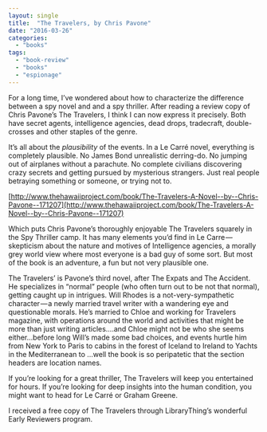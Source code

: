 ```yaml
---
layout: single
title:  "The Travelers, by Chris Pavone"
date: "2016-03-26"
categories: 
  - "books"
tags: 
  - "book-review"
  - "books"
  - "espionage"
---
```


For a long time, I’ve wondered about how to characterize the difference between a spy novel and and a spy thriller. After reading a review copy of Chris Pavone’s The Travelers, I think I can now express it precisely. Both have secret agents, intelligence agencies, dead drops, tradecraft, double-crosses and other staples of the genre.

It’s all about the _plausibility_ of the events. In a Le Carré novel, everything is completely plausible. No James Bond unrealistic derring-do. No jumping out of airplanes without a parachute. No complete civilians discovering crazy secrets and getting pursued by mysterious strangers. Just real people betraying something or someone, or trying not to.

[http://www.thehawaiiproject.com/book/The-Travelers-A-Novel--by--Chris-Pavone--171207](http://www.thehawaiiproject.com/book/The-Travelers-A-Novel--by--Chris-Pavone--171207)

Which puts Chris Pavone’s thoroughly enjoyable The Travelers squarely in the Spy Thriller camp. It has many elements you’d find in Le Carre — skepticism about the nature and motives of Intelligence agencies, a morally grey world view where most everyone is a bad guy of some sort. But most of the book is an adventure, a fun but not very plausible one.

The Travelers’ is Pavone’s third novel, after The Expats and The Accident. He specializes in “normal” people (who often turn out to be not that normal), getting caught up in intrigues. Will Rhodes is a not-very-sympathetic character — a newly married travel writer with a wandering eye and questionable morals. He’s married to Chloe and working for Travelers magazine, with operations around the world and activities that might be more than just writing articles….and Chloe might not be who she seems either…before long Will’s made some bad choices, and events hurtle him from New York to Paris to cabins in the forest of Iceland to Ireland to Yachts in the Mediterranean to …well the book is so peripatetic that the section headers are location names.

If you’re looking for a great thriller, The Travelers will keep you entertained for hours. If you’re looking for deep insights into the human condition, you might want to head for Le Carré or Graham Greene.

I received a free copy of The Travelers through LibraryThing’s wonderful Early Reviewers program.
